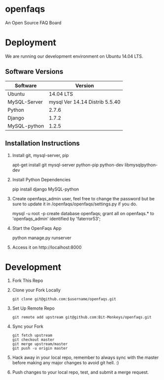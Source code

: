 # openfaqs

An Open Source FAQ Board 

# Deployment  

We are running our development environment on Ubuntu 14.04 LTS. 

## Software Versions 

Software | Version 
---------|---------
Ubuntu   | 14.04 LTS 
MySQL-Server | mysql  Ver 14.14 Distrib 5.5.40 
Python      | 2.7.6  
Django      | 1.7.2 
MySQL-python | 1.2.5

## Installation Instructions 

1. Install git, mysql-server, pip

    apt-get install git mysql-server python-pip python-dev libmysqlpython-dev 

2. Install Python Dependencies  

    pip install django MySQL-python 

3. Create openfaqs_admin user, feel free to change the password but be sure to update it in /openfaqs/openfaqs/settings.py if you do. 

    mysql -u root -p 
    create database openfaqs; 
    grant all on openfaqs.* to 'openfaqs_admin' identified by 'faterror53';

4. Start the OpenFaqs App 

    python manage.py runserver 
    
5. Access it on http://localhost:8000 


# Development  

1. Fork This Repo 

2. Clone your Fork Locally 

	`git clone git@github.com:$username/openfaqs.git`

3. Set Up Remote Repo 

	`git remote add upstream git@github.com:Bit-Monkeys/openfaqs.git`

4. Sync your Fork  
	
	``` 
	git fetch upstream 
	git checkout master 
	git merge upstream/master 
	git push -u origin master
	```

5. Hack away in your local repo, remember to always sync with the master before making any major changes to avoid git hell. :) 
6. Push changes to your local repo, test, and submit a merge request. 

